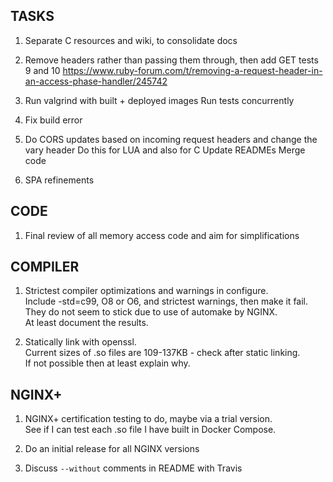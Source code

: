TASKS
-----
1. Separate C resources and wiki, to consolidate docs

2. Remove headers rather than passing them through, then add GET tests 9 and 10
   https://www.ruby-forum.com/t/removing-a-request-header-in-an-access-phase-handler/245742

3. Run valgrind with built + deployed images
   Run tests concurrently

4. Fix build error

5. Do CORS updates based on incoming request headers and change the vary header
   Do this for LUA and also for C
   Update READMEs
   Merge code

6. SPA refinements

CODE
----
1. Final review of all memory access code and aim for simplifications

COMPILER
--------
1. Strictest compiler optimizations and warnings in configure.\
   Include -std=c99, O8 or O6, and strictest warnings, then make it fail.\
   They do not seem to stick due to use of automake by NGINX.\
   At least document the results.

2. Statically link with openssl.\
   Current sizes of .so files are 109-137KB - check after static linking.\
   If not possible then at least explain why.

NGINX+
------
1. NGINX+ certification testing to do, maybe via a trial version.\
   See if I can test each .so file I have built in Docker Compose.

2. Do an initial release for all NGINX versions

3. Discuss `--without` comments in  README with Travis
